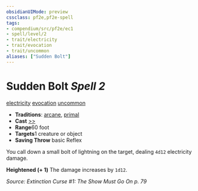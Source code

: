 ```yaml
---
obsidianUIMode: preview
cssclass: pf2e,pf2e-spell
tags:
- compendium/src/pf2e/ec1
- spell/level/2
- trait/electricity
- trait/evocation
- trait/uncommon
aliases: ["Sudden Bolt"]
---
```

# Sudden Bolt *Spell 2*   
[electricity](../../rules/traits/electricity.md)  [evocation](../../rules/traits/evocation.md)  [uncommon](../../rules/traits/uncommon.md)  

- **Traditions**: [arcane](../../rules/traits/arcane.md), [primal](../../rules/traits/primal.md)
- **Cast** [>>](../../rules/core-rulebook/chapter-9-playing-the-game.md#Actions "Two-Action") 
- **Range**60 foot
- **Targets**1 creature or object
- **Saving Throw**  basic Reflex

You call down a small bolt of lightning on the target, dealing `4d12` electricity damage.

**Heightened (+ 1)** The damage increases by `1d12`.

*Source: Extinction Curse #1: The Show Must Go On p. 79*